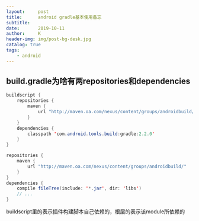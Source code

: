 ```yaml
---
layout:     post
title:      android gradle基本使用备忘
subtitle:   
date:       2019-10-11
author:     K
header-img: img/post-bg-desk.jpg
catalog: true
tags:
    - android
---
```


## build.gradle为啥有两repositories和dependencies

```java
buildscript {
    repositories {
        maven {
            url "http://maven.oa.com/nexus/content/groups/androidbuild/"
        }
    }
    dependencies {
        classpath 'com.android.tools.build:gradle:2.2.0'
    }
}

repositories {
    maven {
        url "http://maven.oa.com/nexus/content/groups/androidbuild/"
    }
}
dependencies {
    compile fileTree(include: '*.jar', dir: 'libs')
	// ...
}
```

buildscript里的表示插件构建脚本自己依赖的，根层的表示该module所依赖的

## 




